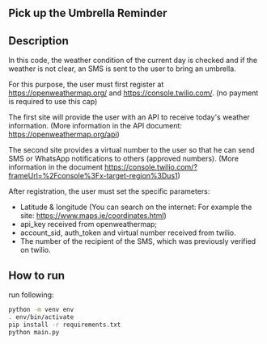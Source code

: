 ## Pick up the Umbrella Reminder

## Description
In this code, the weather condition of the current day is checked and if the weather is not clear, an SMS is sent to
the user to bring an umbrella.

For this purpose, the user must first register at https://openweathermap.org/ and https://console.twilio.com/.
(no payment is required to use this cap)

The first site will provide the user with an API to receive today's weather information. (More information in 
the API document: https://openweathermap.org/api)

The second site provides a virtual number to the user so that he can send SMS or WhatsApp notifications to
others (approved numbers).
(More information in the document https://console.twilio.com/?frameUrl=%2Fconsole%3Fx-target-region%3Dus1)

After registration, the user must set the specific parameters:
- Latitude & longitude (You can search on the internet: For example the site: https://www.maps.ie/coordinates.html)
- api_key received from openweathermap;
- account_sid, auth_token and virtual number received from twilio.
- The number of the recipient of the SMS, which was previously verified on twilio.

## How to run
run following:
```bash
python -m venv env
. env/bin/activate
pip install -r requirements.txt
python main.py
```
